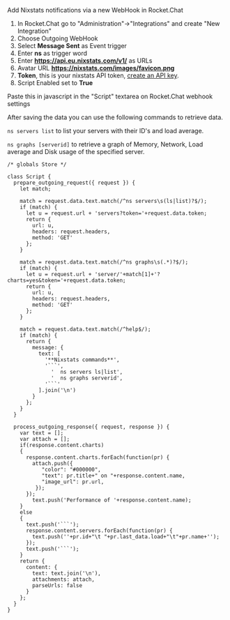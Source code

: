 Add Nixstats notifications via a new WebHook in Rocket.Chat

1. In Rocket.Chat go to "Administration"->"Integrations" and create "New Integration"
2. Choose Outgoing WebHook
3. Select **Message Sent** as Event trigger
3. Enter **ns** as trigger word
4. Enter **https://api.eu.nixstats.com/v1/** as URLs
5. Avatar URL **https://nixstats.com/images/favicon.png**
6. **Token**, this is your nixstats API token, [create an API key](https://nixstats.com/settings/api).
7. Script Enabled set to **True**

Paste this in javascript in the "Script" textarea on Rocket.Chat webhook settings

After saving the data you can use the following commands to retrieve data.

`ns servers list` to list your servers with their ID's and load average.

`ns graphs [serverid]` to retrieve a graph of Memory, Network, Load average and Disk usage of the specified server.

```/* exported Script */
/* globals Store */

class Script {
  prepare_outgoing_request({ request }) {
    let match; 
   
    match = request.data.text.match(/^ns servers\s(ls|list)?$/); 
    if (match) { 
      let u = request.url + 'servers?token='+request.data.token; 
      return {
        url: u,
        headers: request.headers,
        method: 'GET'
      };
    }
    
    match = request.data.text.match(/^ns graphs\s(.*)?$/);
    if (match) { 
      let u = request.url + 'server/'+match[1]+'?charts=yes&token='+request.data.token; 
      return {
        url: u,
        headers: request.headers,
        method: 'GET'
      };
    }
     
    match = request.data.text.match(/^help$/);
    if (match) { 
      return {
        message: {
          text: [
            '**Nixstats commands**',
            '```',
              '  ns servers ls|list',
              '  ns graphs serverid',
            '```'
          ].join('\n')
        }
      };
    }
  }

  process_outgoing_response({ request, response }) {
    var text = [];
    var attach = []; 
    if(response.content.charts)
    {
      response.content.charts.forEach(function(pr) {
        attach.push({
           "color": "#000000",
           "text": pr.title+" on "+response.content.name,
           "image_url": pr.url,
         });
      });
        text.push('Performance of '+response.content.name);
    }
    else
    {
      text.push('```'); 
      response.content.servers.forEach(function(pr) {
        text.push(''+pr.id+"\t "+pr.last_data.load+"\t"+pr.name+'');
      });
      text.push('```'); 
    }
    return {
      content: {
        text: text.join('\n'),
        attachments: attach,
        parseUrls: false
      }
    };
  }
}
```
